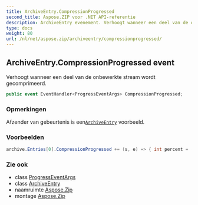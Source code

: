 ```yaml
---
title: ArchiveEntry.CompressionProgressed
second_title: Aspose.ZIP voor .NET API-referentie
description: ArchiveEntry evenement. Verhoogt wanneer een deel van de onbewerkte stream wordt gecomprimeerd.
type: docs
weight: 80
url: /nl/net/aspose.zip/archiveentry/compressionprogressed/
---
```

## ArchiveEntry.CompressionProgressed event

Verhoogt wanneer een deel van de onbewerkte stream wordt gecomprimeerd.

```csharp
public event EventHandler<ProgressEventArgs> CompressionProgressed;
```

### Opmerkingen

Afzender van gebeurtenis is een[`ArchiveEntry`](../) voorbeeld.

### Voorbeelden

```csharp
archive.Entries[0].CompressionProgressed += (s, e) => { int percent = (int)((100 * (long)e.ProceededBytes) / entrySourceStream.Length); };
```

### Zie ook

* class [ProgressEventArgs](../../progresseventargs/)
* class [ArchiveEntry](../)
* naamruimte [Aspose.Zip](../../archiveentry/)
* montage [Aspose.Zip](../../../)


